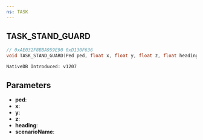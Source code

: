 ```yaml
---
ns: TASK
---
```

## TASK_STAND_GUARD

```c
// 0xAE032F8BBA959E90 0xD130F636
void TASK_STAND_GUARD(Ped ped, float x, float y, float z, float heading, char* scenarioName);
```

```
NativeDB Introduced: v1207
```

## Parameters
* **ped**:
* **x**:
* **y**:
* **z**:
* **heading**:
* **scenarioName**:
